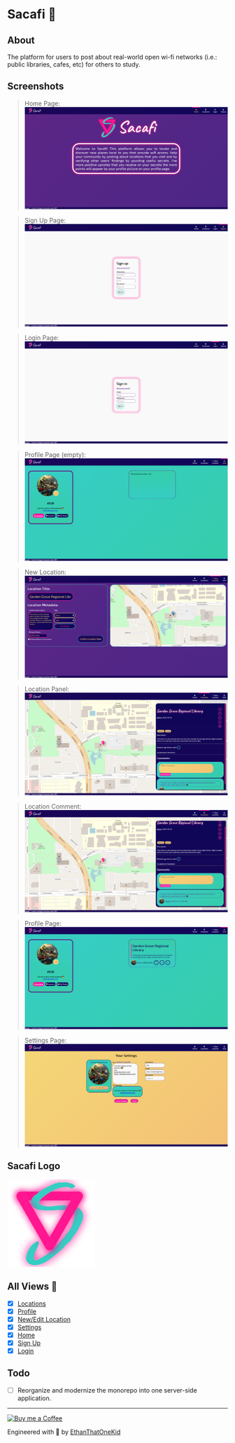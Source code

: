# Sacafi 🥡

## About

The platform for users to post about real-world open wi-fi networks (i.e.: public libraries, cafes, etc) for others to study.

## Screenshots

> Home Page: ![Home Page](screenshots/home.png)

> Sign Up Page: ![Sign Up Page](screenshots/signup.png)

> Login Page: ![Login Page](screenshots/login.png)

> Profile Page (empty): ![Profile Page (empty)](screenshots/profile-empty.png)

> New Location: ![New Location](screenshots/new-location.png)

> Location Panel: ![Location Panel](screenshots/location-panel.png)

> Location Comment: ![Location Comment](screenshots/location-comment.png)

> Profile Page: ![Profile Page](screenshots/profile.png)

> Settings Page: ![Settings Page](screenshots/settings.png)

## Sacafi Logo

![Sacafi Logo](frontend/public/logo.svg)

## All Views 👀

- [x] [Locations](frontend/src/views/Locations.vue)
- [x] [Profile](frontend/src/views/Profile.vue)
- [x] [New/Edit Location](frontend/src/views/ArticleEdit.vue)
- [x] [Settings](frontend/src/views/Settings.vue)
- [x] [Home](frontend/src/views/Home.vue)
- [x] [Sign Up](frontend/src/views/Register.vue)
- [x] [Login](frontend/src/views/Login.vue)

## Todo

- [ ] Reorganize and modernize the monorepo into one server-side application.

---

[![Buy me a Coffee](https://img.shields.io/badge/buy%20me%20a-coffee-%23FF813F)](https://buymeacoff.ee/etok)

Engineered with 💖 by [EthanThatOneKid](http://ethandavidson.com/)
